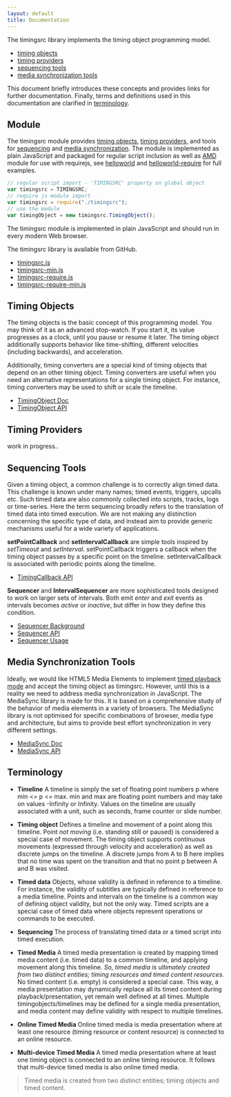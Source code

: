 ```yaml
---
layout: default
title: Documentation
---
```


The timingsrc library implements the timing object programming model.

- [timing objects](#timingobject)
- [timing providers](#timingprovider)
- [sequencing tools](#sequencing)
- [media synchronization tools](#mediasync)


This document briefly introduces these concepts and provides links for further documentation. Finally,
terms and definitions used in this documentation are clarified in [terminology](#terminology).  


<a name="timingsrc"></a>
## Module

The timingsrc module provides [timing objects](#timingobject), [timing providers](#timingprovider), and tools for [sequencing](#sequencing) and [media synchronization](#mediasync). The module is implemented as plain JavaScript and packaged for regular script inclusion as well as [AMD](http://requirejs.org/) module for use with requirejs, see [helloworld](../examples/helloworld.html) and [helloworld-require](../examples/helloworld-require.html) for full examples. 

```javascript
// regular script import - 'TIMINGSRC' property on global object 
var timingsrc = TIMINGSRC;              
// require js module import
var timingsrc = require("./timingsrc");
// use the module
var timingObject = new timingsrc.TimingObject();
```

The timingsrc module is implemented in plain JavaScript and should run in every modern Web browser.

The timingsrc library is available from GitHub.

- [timingsrc.js](../lib/timingsrc.js)
- [timingsrc-min.js](../lib/timingsrc-min.js)
- [timingsrc-require.js](../lib/timingsrc-require.js)
- [timingsrc-require-min.js](../lib/timingsrc-require-min.js)


<a name="timingobject"></a>
## Timing Objects

The timing objects is the basic concept of this programming model. You may think of it as an advanced stop-watch.
If you start it, its value progresses as a clock, until you pause or resume it later. The timing object additionally 
supports behavior like time-shifting, different velocities (including backwards), and acceleration.

Additionally, timing converters are a special kind of timing objects that depend on an other timing object.
Timing converters are useful when you need an alternative representations for a single timing object. For instance, 
timing converters may be used to shift or scale the timeline.

- [TimingObject Doc](background_timingobject.html)
- [TimingObject API](api_timingobject.html)


<a name="timingprovider"></a>
## Timing Providers

work in progress..


<a name="sequencing"></a>
## Sequencing Tools

Given a timing object, a common challenge is to correctly align timed data. This challenge is known under many names;
timed events, triggers, upcalls etc. Such timed data are also commonly collected into scripts, tracks, logs or time-series. 
Here the term sequencing broadly refers to the translation of timed data into timed execution. We are not making any
distinction concerning the specific type of data, and instead aim to provide generic mechanisms useful for a wide variety of applications.

**setPointCallback** and **setIntervalCallback** are simple tools inspired by _setTimeout_ and _setInterval_. setPointCallback triggers a callback when the timing object passes by a specific point on the timeline. setIntervalCallback is associated with periodic points along the timeline.

- [TimingCallback API](api_timingcallback.html)

**Sequencer** and **IntervalSequencer** are more sophisticated tools designed to work on larger sets of intervals. Both emit _enter_ and _exit_ events as intervals becomes _active_ or _inactive_, but differ in how they define this condition. 

- [Sequencer Background](background_sequencer.html)
- [Sequencer API](api_sequencer.html)
- [Sequencer Usage](usage_sequencer.html)


<a name="mediasync"></a>
## Media Synchronization Tools

Ideally, we would like HTML5 Media Elements to implement [timed playback mode](http://webtiming.github.io/timingobject/#media-elements-and-the-timing-object) and accept the timing object as timingsrc. However, until this is a reality we need to address media synchronization in JavaScript. The MediaSync library is made for this. It is based on a comprehensive study of the behavior of media elements in a variety of browsers. The MediaSync library is not optimised for specific combinations of browser, media type and architecture, but aims to provide best effort synchronization in very different settings.

- [MediaSync Doc](background_mediasync.html)
- [MediaSync API](api_mediasync.html)


<a name="terminology"></a>
## Terminology

- **Timeline** A timeline is simply the set of floating point numbers p where min \<= p \<= max. min and max are floating point numbers and may take on values -Infinity or Infinity. Values on the timeline are usually associated with a unit, such as seconds, frame counter or slide number.

- **Timing object** Defines a timeline and movement of a point along this timeline. Point *not moving* (i.e. standing still or paused) is considered a special case of movement. The timing object supports continuous movements (expressed through velocity and acceleration) as well as discrete jumps on the timeline. A discrete jumps from A to B here implies that no time was spent on the transition and that no point p between A and B was visited.

- **Timed data** Objects, whose validity is defined in reference to a timeline. For instance, the validity of subtitles are typically defined in reference to a media timeline. Points and intervals on the timeline is a common way of defining object validity, but not the only way. Timed scripts are a special case of timed data where objects represent operations or commands to be executed.

- **Sequencing** The process of translating timed data or a timed script into timed execution.

- **Timed Media** A timed media presentation is created by mapping timed media content (i.e. timed data) to a common timeline, and applying movement along this timeline. *So, timed media is ultimately created from two distinct entities; timing resources and timed content resources.* No timed content (i.e. empty) is considered a special case. This way, a media presentation may dynamically replace all its timed content during playback/presentation, yet remain well defined at all times. Multiple timingobjects/timelines may be defined for a single media presentation, and media content may define validity with respect to multiple timelines.

- **Online Timed Media** Online timed media is media presentation where at least one resource (timing resource or content resource) is connected to an online resource.

- **Multi-device Timed Media** A timed media presentation where at least one timing object is connected to an online timing resource. It follows that multi-device timed media is also online timed media.

> Timed media is created from two distinct entities; timing objects and timed content.
